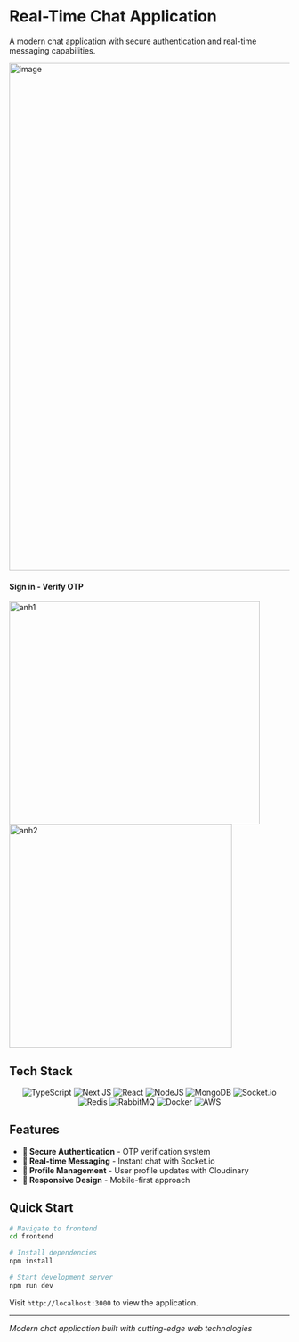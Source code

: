 # Real-Time Chat Application

A modern chat application with secure authentication and real-time messaging capabilities.

<img width="1918" height="910" alt="image" src="https://github.com/user-attachments/assets/5a538abd-4d23-4bbd-8383-c1e310e00113" />

#### Sign in - Verify OTP
<img width="450" height="400" alt="anh1" src="https://github.com/user-attachments/assets/a5118f9f-5bfb-45ce-9555-d6893a9690b2" />
<img width="400" height="400" alt="anh2" src="https://github.com/user-attachments/assets/d3af01c5-8140-4a40-9abc-d53e9a96063d" /> 


## Tech Stack

<div align="center">

![TypeScript](https://img.shields.io/badge/typescript-%23007ACC.svg?style=for-the-badge&logo=typescript&logoColor=white)
![Next JS](https://img.shields.io/badge/Next-black?style=for-the-badge&logo=next.js&logoColor=white)
![React](https://img.shields.io/badge/react-%2320232a.svg?style=for-the-badge&logo=react&logoColor=%2361DAFB)
![NodeJS](https://img.shields.io/badge/node.js-6DA55F?style=for-the-badge&logo=node.js&logoColor=white)
![MongoDB](https://img.shields.io/badge/MongoDB-%234ea94b.svg?style=for-the-badge&logo=mongodb&logoColor=white)
![Socket.io](https://img.shields.io/badge/Socket.io-black?style=for-the-badge&logo=socket.io&badgeColor=010101)
![Redis](https://img.shields.io/badge/redis-%23DD0031.svg?style=for-the-badge&logo=redis&logoColor=white)
![RabbitMQ](https://img.shields.io/badge/Rabbitmq-FF6600?style=for-the-badge&logo=rabbitmq&logoColor=white)
![Docker](https://img.shields.io/badge/docker-%230db7ed.svg?style=for-the-badge&logo=docker&logoColor=white)
![AWS](https://img.shields.io/badge/AWS-%23FF9900.svg?style=for-the-badge&logo=amazon-aws&logoColor=white)

</div>

## Features

- **🔐 Secure Authentication** - OTP verification system
- **💬 Real-time Messaging** - Instant chat with Socket.io
- **👤 Profile Management** - User profile updates with Cloudinary
- **📱 Responsive Design** - Mobile-first approach

## Quick Start

```bash
# Navigate to frontend
cd frontend

# Install dependencies
npm install

# Start development server
npm run dev
```

Visit `http://localhost:3000` to view the application.


---

*Modern chat application built with cutting-edge web technologies*
